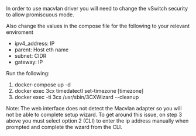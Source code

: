 In order to use macvlan driver you will need to change the vSwitch security to allow promiscuous mode.

Also change the values in the compose file for the following to your relevant enviroment

- ipv4_address: IP
- parent: Host eth name
- subnet: CIDR
- gateway: IP


Run the following:

1. docker-compose up -d
2. docker exec 3cx timedatectl set-timezone [timezone]
3. docker exec -ti 3cx /usr/sbin/3CXWizard --cleanup

Note: The web interface does not detect the Macvlan adapter so you will not be able to complete setup wizard. To get around this issue, on step 3 above you must select option 2 (CLI) to enter the ip address manually when prompted and complete the wzard from the CLI.
